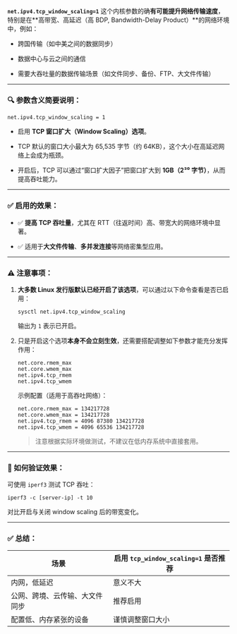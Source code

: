 **`net.ipv4.tcp_window_scaling=1`** 这个内核参数的确**有可能提升网络传输速度**，特别是在**高带宽、高延迟（高 BDP, Bandwidth-Delay Product）**的网络环境中，例如：

- 跨国传输（如中美之间的数据同步）
    
- 数据中心与云之间的通信
    
- 需要大吞吐量的数据传输场景（如文件同步、备份、FTP、大文件传输）
    

---

### 🔍 参数含义简要说明：

`net.ipv4.tcp_window_scaling = 1`

- 启用 **TCP 窗口扩大（Window Scaling）选项**。
    
- TCP 默认的窗口大小最大为 65,535 字节（约 64KB），这个大小在高延迟网络上会成为瓶颈。
    
- 开启后，TCP 可以通过“窗口扩大因子”把窗口扩大到 **1GB（2³⁰ 字节）**，从而提高吞吐能力。
    

---

### ✅ 启用的效果：

- ✅ **提高 TCP 吞吐量**，尤其在 RTT（往返时间）高、带宽大的网络环境中显著。
    
- ✅ 适用于**大文件传输**、**多并发连接**等网络密集型应用。
    

---

### ⚠️ 注意事项：

1. **大多数 Linux 发行版默认已经开启了该选项**，可以通过以下命令查看是否已启用：
    
    `sysctl net.ipv4.tcp_window_scaling`
    
    输出为 `1` 表示已开启。
    
2. 只是开启这个选项**本身不会立刻生效**，还需要搭配调整如下参数才能充分发挥作用：
    
    ```shell
    net.core.rmem_max
    net.core.wmem_max
    net.ipv4.tcp_rmem
    net.ipv4.tcp_wmem
    ```
    
    
    示例配置（适用于高吞吐网络）：
    
    ```
   net.core.rmem_max = 134217728
   net.core.wmem_max = 134217728
   net.ipv4.tcp_rmem = 4096 87380 134217728
   net.ipv4.tcp_wmem = 4096 65536 134217728
   ```
    
    > 注意根据实际环境做测试，不建议在低内存系统中直接套用。
    

---

### 🧪 如何验证效果：

可使用 `iperf3` 测试 TCP 吞吐：

`iperf3 -c [server-ip] -t 10`

对比开启与关闭 window scaling 后的带宽变化。

---

### ✅ 总结：

|场景|启用 `tcp_window_scaling=1` 是否推荐|
|---|---|
|内网，低延迟|意义不大|
|公网、跨境、云传输、大文件同步|推荐启用|
|配置低、内存紧张的设备|谨慎调整窗口大小|
